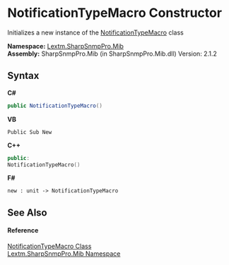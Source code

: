 # NotificationTypeMacro Constructor 
 

Initializes a new instance of the <a href="T_Lextm_SharpSnmpPro_Mib_NotificationTypeMacro">NotificationTypeMacro</a> class

**Namespace:**&nbsp;<a href="N_Lextm_SharpSnmpPro_Mib">Lextm.SharpSnmpPro.Mib</a><br />**Assembly:**&nbsp;SharpSnmpPro.Mib (in SharpSnmpPro.Mib.dll) Version: 2.1.2

## Syntax

**C#**<br />
``` C#
public NotificationTypeMacro()
```

**VB**<br />
``` VB
Public Sub New
```

**C++**<br />
``` C++
public:
NotificationTypeMacro()
```

**F#**<br />
``` F#
new : unit -> NotificationTypeMacro
```


## See Also


#### Reference
<a href="T_Lextm_SharpSnmpPro_Mib_NotificationTypeMacro">NotificationTypeMacro Class</a><br /><a href="N_Lextm_SharpSnmpPro_Mib">Lextm.SharpSnmpPro.Mib Namespace</a><br />